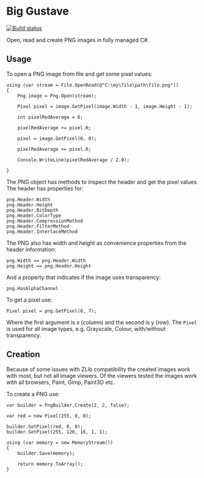 # Big Gustave #

[![Build status](https://ci.appveyor.com/api/projects/status/nh12x7vg36qxunp0?svg=true)](https://ci.appveyor.com/project/EliotJones/biggustave)

Open, read and create PNG images in fully managed C#.

## Usage ##

To open a PNG image from file and get some pixel values:

    using (var stream = File.OpenRead(@"C:\my\file\path\file.png"))
    {
        Png image = Png.Open(stream);

        Pixel pixel = image.GetPixel(image.Width - 1, image.Height - 1);

        int pixelRedAverage = 0;

        pixelRedAverage += pixel.R;

        pixel = image.GetPixel(0, 0);

        pixelRedAverage += pixel.R;

        Console.WriteLine(pixelRedAverage / 2.0);       
        
    }

The PNG object has methods to inspect the header and get the pixel values. The header has properties for:

    png.Header.Width
    png.Header.Height
    png.Header.BitDepth
    png.Header.ColorType
    png.Header.CompressionMethod
    png.Header.FilterMethod
    png.Header.InterlaceMethod

The PNG also has width and height as convenience properties from the header information:

    png.Width == png.Header.Width
    png.Height == png.Header.Height

And a property that indicates if the image uses transparency:

    png.HasAlphaChannel

To get a pixel use:

    Pixel pixel = png.GetPixel(0, 7);

Where the first argument is x (column) and the second is y (row). The `Pixel` is used for all image types, e.g. Grayscale, Colour, with/without transparency.

## Creation ##

Because of some issues with ZLib compatibility the created images work with most, but not all image viewers. Of the viewers tested the images work with all browsers, Paint, Gimp, Paint3D etc.

To create a PNG use:

    var builder = PngBuilder.Create(2, 2, false);

    var red = new Pixel(255, 0, 0);

    builder.SetPixel(red, 0, 0);
    builder.SetPixel(255, 120, 16, 1, 1);

    using (var memory = new MemoryStream())
    {
        builder.Save(memory);
        
        return memory.ToArray();
    }